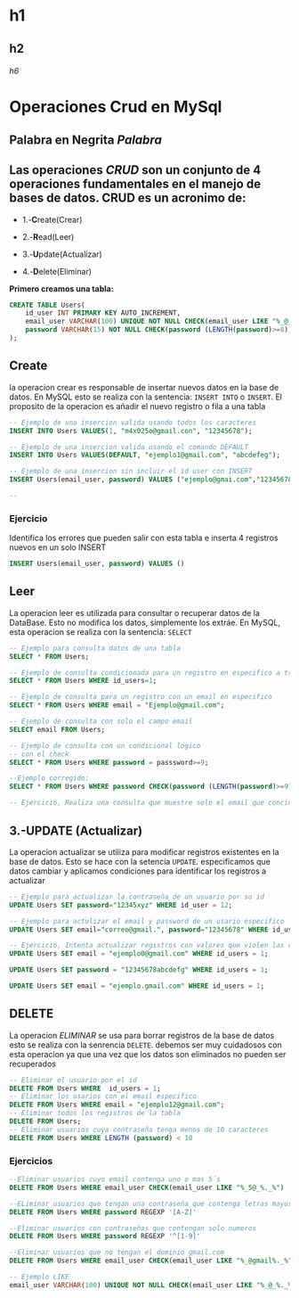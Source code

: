 # h1
## h2
###### h6

# Operaciones Crud en MySql
**Palabra en Negrita**
*Palabra*
---
Las operaciones *CRUD* son un conjunto de 4 operaciones fundamentales en el manejo de bases de datos. CRUD es un acronimo de:
---
- 1.-**C**reate(Crear)

- 2.-**R**ead(Leer)

- 3.-**U**pdate(Actualizar)

- 4.-**D**elete(Eliminar)

**Primero creamos una tabla:** 
```sql 
CREATE TABLE Users(
    id_user INT PRIMARY KEY AUTO_INCREMENT,
    email_user VARCHAR(100) UNIQUE NOT NULL CHECK(email_user LIKE "%_@_%._%"),
    password VARCHAR(15) NOT NULL CHECK(password (LENGTH(password)>=8)),
);
``` 

## Create
la operacion crear es responsable de insertar nuevos datos en la base de datos. En MySQL esto se realiza con la sentencia: 
`INSERT INTO` o `INSERT`. El proposito de la operacion es añadir el nuevo registro o fila a una tabla
```sql
-- Ejemplo de una insercion valida usando todos los caracteres 
INSERT INTO Users VALUES(1, "m4x025o@gmail.con", "12345678");

-- Ejemplo de una insercion valida usando el comando DEFAULT
INSERT INTO Users VALUES(DEFAULT, "ejemplo1@gmail.com", "abcdefeg");

-- Ejemplo de una insercion sin incluir el id user con INSERT
INSERT Users(email_user, password) VALUES ("ejemplo@gmai.com","12345678");

-- 


```
### Ejercicio 
Identifica los errores que pueden salir con esta tabla e inserta 4 registros nuevos en un solo INSERT 

```sql
INSERT Users(email_user, password) VALUES ()
```

## Leer
La operacion leer es utilizada para consultar o recuperar datos de la DataBase. Esto no modifica los datos, simplemente los extráe. En MySQL, esta operacion se realiza con la sentencia: `SELECT` 
```sql
-- Ejemplo para consulta datos de una tabla
SELECT * FROM Users;

-- Ejemplo de consulta condicionada para un registro en especifico a traves del id con el comando WHERE
SELECT * FROM Users WHERE id_users=1;

-- Ejemplo de consulta para un registro con un email en especifico 
SELECT * FROM Users WHERE email = "Ejemplo@gmail.com";

-- Ejemplo de consulta con solo el campo email
SELECT email FROM Users; 

-- Ejemplo de consulta con un condicional logico 
-- con el check
SELECT * FROM Users WHERE password = passsword>=9;

--Ejemplo corregido:
SELECT * FROM Users WHERE password CHECK(password (LENGTH(password)>=9))

-- Ejercicio, Realiza una consulta que muestre solo el email que concida con una contraseña de mas de 8 caracteres y otra que realice una consulta a los id´s pares 

```
## 3.-UPDATE (Actualizar)
La operacion actualizar se utiliza para modificar registros existentes en la base de datos. Esto se hace con la setencia `UPDATE`. especificamos que datos cambiar y aplicamos condiciones para identificar los registros a actualizar 
```sql
-- Ejemplo para actualizar la contraseña de un usuario por su id 
UPDATE Users SET password="12345xyz" WHERE id_user = 12;

-- Ejemplo para actulizar el email y password de un usario especifico 
UPDATE Users SET email="correo@gmail.", password="12345678" WHERE id_user=7;

-- Ejercicio, Intenta actualizar registros con valores que violen las restricciones
UPDATE Users SET email = "ejemplo0@gmail.com" WHERE id_users = 1;

UPDATE Users SET password = "12345678abcdefg" WHERE id_users = 1;

UPDATE Users SET email = "ejemplo.gmail.com" WHERE id_users = 1;


```
## DELETE
La operacion *ELIMINAR* se usa para borrar registros de la base de datos esto se realiza con la senrencia ```DELETE```. debemos ser muy cuidadosos con esta operacion ya que una vez que los datos son eliminados no pueden ser recuperados 
```sql
-- Eliminar el usuario por el id
DELETE FROM Users WHERE  id_users = 1;
-- Eliminar los usarios con el email especifico
DELETE FROM Users WHERE email = "ejemplo12@gmail.com";
-- Eliminar todos los registros de la tabla
DELETE FROM Users;
-- Eliminar usuarios cuya contraseña tenga menos de 10 caracteres
DELETE FROM Users WHERE LENGTH (password) < 10

```
### Ejercicios 
```sql
--Eliminar usuarios cuyo email contenga uno o mas 5´s 
DELETE FROM Users WHERE email_user CHECK(email_user LIKE "%_5@_%._%")

--ELiminar usuarios que tengan una contraseña que contenga letras mayusculas 
DELETE FROM Users WHERE password REGEXP '[A-Z]'

--Eliminar usuarios con contraseñas que contengan solo numeros
DELETE FROM Users WHERE password REGEXP '^[1-9]'

--Eliminar usuarios que no tengan el dominio gmail.com
DELETE FROM Users WHERE email_user CHECK(email_user LIKE "%_@gmail%._%")

-- Ejemplo LIKE
email_user VARCHAR(100) UNIQUE NOT NULL CHECK(email_user LIKE "%_@_%._%")
```
